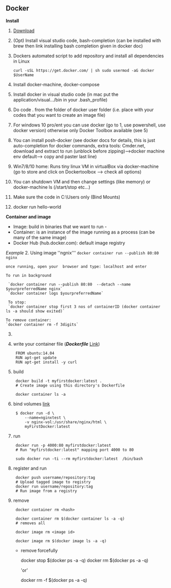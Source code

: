 ## Docker

**Install**

1. [Download](https://store.docker.com/search?type=edition&offering=community)
2. (Opt) Install visual studio code, bash-completion (can be installed with brew then link installing bash completion given in docker doc) 
2. Dockers automated script to add repository and install all dependencies in Linux
    
    `curl -sSL https://get.docker.com/ | sh
    sudo usermod -aG docker $UserName`

3. Install docker-machine, docker-compose
4. Install docker in visual studio code (in mac put the application/visual.../bin in your .bash_profile)
5. Do code . from the folder of docker user folder (i.e. place with your codes that you want to create an image file)
3. For windows 10 pro/ent you can use docker (go to 1, use powershell, use docker version) otherwise only Docker Toolbox available (see 5)
4. You can install posh-docker (see docker docs for details, this is just auto-completion for docker commands, extra tools: Cmder.net, download and extract to run (unblock before zipping)-->docker machine env default--> copy and paster last line)
5. Win7/8/10 home: Runs tiny linux VM in virtualBox via docker-machine (go to store and click on Dockertoolbox --> check all options)
6. You can shutdown VM and then change settings (like memory) or docker-machine ls (/start/stop etc...) 
7. Make sure the code in C:\Users only (Bind Mounts)
2. docker run hello-world


**Container and image**
- Image: build in binaries that we want to run -
- Container: is an instance of the image running as a process (can be many of the same image)
- Docker Hub (hub.docker.com): default image registry

*Example*
2. Using image ''ngnix'''
    `docker container run --publish 80:80 nginx`
    
    once running, open your  browser and type: localhost and enter

    To run in background
    
     `docker container run --publish 80:80  --detach --name $yourpreferredName nginx`
     `docker container logs $yourpreferredName`
     
     To stop: 
     `docker container stop first 3 nos of containerID (docker container ls -a should show exited)`
     
    To remove container:
    `docker container rm -f 3digits`
    
    
    

3. 
    





3. write your container file (**_Dockerfile_** [Link](/Users/shariba/Documents/deployment))

		FROM ubuntu:14.04
	    RUN apt-get update
	    RUN apt-get install -y curl
	

4. build 

		docker build -t myfirstdocker:latest .  
		# Create image using this directory's Dockerfile
		
		docker container ls -a 
		
		
4. bind volumes [link](https://docs.docker.com/storage/volumes/)

		$ docker run -d \
	  		--name=nginxtest \
	 		-v nginx-vol:/usr/share/nginx/html \
	  		myFirstDocker:latest
	
5. run
		
		docker run -p 4000:80 myfirstdocker:latest  
		# Run "myfirstdocker:latest" mapping port 4000 to 80
		
		sudo docker run -ti --rm myfirstdocker:latest  /bin/bash

6. register and run
	
		docker push username/repository:tag            
		# Upload tagged image to registry
		docker run username/repository:tag                   
		# Run image from a registry
	
	

6. remove

		docker container rm <hash> 
		
		docker container rm $(docker container ls -a -q)   
		# removes all
		
		docker image rm <image id> 
		
		docker image rm $(docker image ls -a -q)
		
	- remove forcefully
	
        docker stop $(docker ps -a -q)
        docker rm $(docker ps -a -q)
    
        'or'

        docker rm -f $(docker ps -a -q)
    
        
		
		 